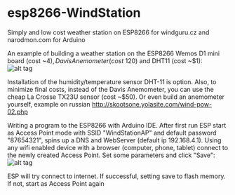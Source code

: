# esp8266-WindStation
Simply and low cost weather station on ESP8266 for windguru.cz and narodmon.com for Arduino

An example of building a weather station on the ESP8266 Wemos D1 mini board (cost ~$4), Davis Anemometer (cost ~$120) and DHT11 (cost ~$1):
![alt tag](https://github.com/zpukr/esp8266-WindStation/blob/master/windstation.jpg)

Installation of the humidity/temperature sensor DHT-11 is option. Also, to minimize final costs, instead of the Davis Anemometer, you can use the cheap La Crosse TX23U sensor (cost ~$50). Or even build an anemometer yourself, example on russian http://skootsone.yolasite.com/wind-pow-02.php

Writing a program to the ESP8266 with Arduino IDE. After first run ESP start as Access Point mode with SSID "WindStationAP" and default password "87654321", spins up a DNS and WebServer (default ip 192.168.4.1). Using any wifi enabled device with a browser (computer, phone, tablet) connect to the newly created Access Point. Set some parameters and click "Save":
![alt tag](https://github.com/zpukr/esp8266-WindStation/blob/master/WindStationAP.jpg)

ESP will try connect to internet. If successful, setting save to flash memory. If not, start as Access Point again
